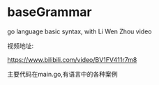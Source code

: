 # baseGrammar
go language basic syntax, with Li Wen Zhou video

视频地址:

https://www.bilibili.com/video/BV1FV411r7m8

主要代码在main.go,有语言中的各种案例 


